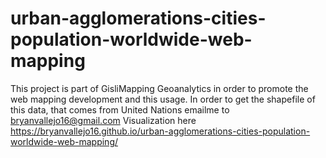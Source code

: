 # urban-agglomerations-cities-population-worldwide-web-mapping
This project is part of GisliMapping Geoanalytics in order to promote the web mapping development and this usage.
In order to get the shapefile of this data, that comes from United Nations emailme to bryanvallejo16@gmail.com
Visualization here https://bryanvallejo16.github.io/urban-agglomerations-cities-population-worldwide-web-mapping/
